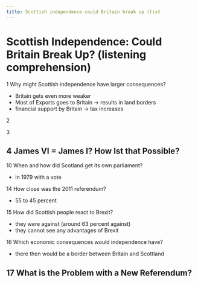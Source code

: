 ```yaml
---
title: Scottish independence could Britain break up (list
---
```


# Scottish Independence: Could Britain Break Up? (listening comprehension)

1 Why might Scottish independence have larger consequences?

- Britain gets even more weaker
- Most of Exports goes to Britain -> results in land borders
- financial support by Britain -> tax increases

2

3

## 4 James VI = James I? How Ist that Possible?

10 When and how did Scotland get its own parliament?

- in 1979 with a vote

14 How close was the 2011 referendum?

- 55 to 45 percent

15 How did Scottish people react to Brexit?

- they were against (around 63 percent against)
- they cannot see any advantages of Brexit

16 Which economic consequences would independence have?

- there then would be a border between Britain and Scottland

## 17 What is the Problem with a New Referendum?